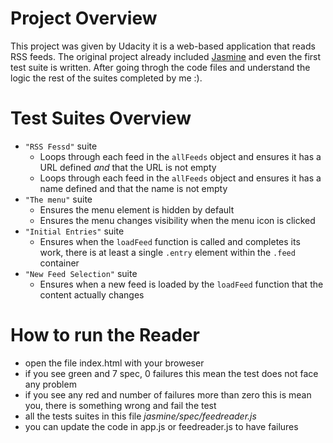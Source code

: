 # Project Overview

This project was given by Udacity it is a web-based application that reads RSS feeds. The original project already included [Jasmine](http://jasmine.github.io/) and even the first test suite is written.
After going throgh the code files and understand the logic the rest of the suites completed by me :).


# Test Suites Overview 
* `"RSS Fessd"` suite
  * Loops through each feed in the `allFeeds` object and ensures it has a URL defined _and_ that the URL is not empty
  * Loops through each feed in the `allFeeds` object and ensures it has a name defined and that the name is not empty
* `"The menu"` suite  
  * Ensures the menu element is hidden by default
  * Ensures the menu changes visibility when the menu icon is clicked
* `"Initial Entries"` suite
  * Ensures when the `loadFeed` function is called and completes its work, there is at least a single `.entry` element within the `.feed`      container
* `"New Feed Selection"` suite
  * Ensures when a new feed is loaded by the `loadFeed` function that the content actually changes
# How to run the Reader
* open the file index.html with your broweser
* if you see green and 7 spec, 0 failures this mean the test does not face any problem
* if you see any red and number of failures more than zero this is mean you, there is something wrong and fail the test
* all the tests suites in this file  _jasmine/spec/feedreader.js_
* you can update the code in app.js or feedreader.js to have failures

